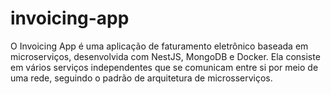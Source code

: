 # invoicing-app
O Invoicing App é uma aplicação de faturamento eletrônico baseada em microserviços, desenvolvida com NestJS, MongoDB e Docker. Ela consiste em vários serviços independentes que se comunicam entre si por meio de uma rede, seguindo o padrão de arquitetura de microsserviços.
